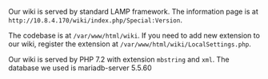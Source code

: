 Our wiki is served by standard LAMP framework. The information page is at `http://10.8.4.170/wiki/index.php/Special:Version`.

The codebase is at `/var/www/html/wiki`. If you need to add new extension to our wiki, register the extension at `/var/www/html/wiki/LocalSettings.php`.

Our wiki is served by PHP 7.2 with extension `mbstring` and `xml`. The database we used is mariadb-server 5.5.60


